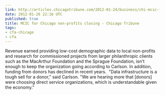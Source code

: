 ```yaml
---
link: http://articles.chicagotribune.com/2012-01-24/business/chi-mcic-for-chicago-nonprofits-closing-20120124_1_profits-donors-chicago-area
date: 2012-01-26 22:16 UTC
published: true
title: MCIC for Chicago non-profits closing - Chicago Tribune
tags:
- cfa-chicago
- cfa
---
```


Revenue earned providing low-cost demographic data to local non-profits and research for commissioned projects from larger philanthropic clients such as the MacArthur Foundation and the Sprague Foundation, isn't enough to keep the organization going according to Carlson. In addition, funding from donors has declined in recent years.  "Data infrastructure is a tough sell for a donor," said Carlson. "We are hearing more that [donors] were choosing direct service organizations, which is understandable given the economy."
